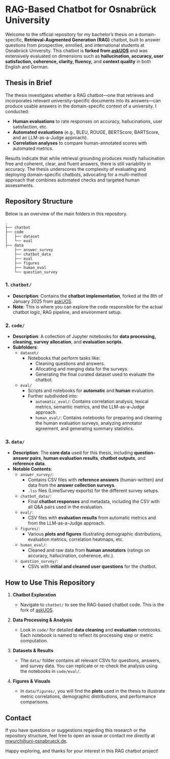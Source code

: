 # RAG-Based Chatbot for Osnabrück University

Welcome to the official repository for my bachelor’s thesis on a domain-specific, **Retrieval-Augmented Generation (RAG)** chatbot, built to answer questions from prospective, enrolled, and international students at Osnabrück University. This chatbot is **forked from [askUOS](https://github.com/virtUOS/askUOS)** and was extensively evaluated on dimensions such as **hallucination, accuracy, user satisfaction, coherence, clarity, fluency,** and **context quality** in both English and German.

## Thesis in Brief

The thesis investigates whether a RAG chatbot—one that retrieves and incorporates relevant university-specific documents into its answers—can produce usable answers in the domain-specific context of a university. I conducted:
- **Human evaluations** to rate responses on accuracy, hallucinations, user satisfaction, etc.
- **Automated evaluations** (e.g., BLEU, ROUGE, BERTScore, BARTScore, and an LLM-as-a-Judge approach).
- **Correlation analyses** to compare human-annotated scores with automated metrics.
  
Results indicate that while retrieval grounding produces mostly hallucination free and coherent, clear, and fluent answers, there is still variability in accuracy. The thesis underscores the complexity of evaluating and deploying domain-specific chatbots, advocating for a multi-method approach that combines automated checks and targeted human assessments.

## Repository Structure

Below is an overview of the main folders in this repository.

```
.
├── chatbot
├── code
│   ├── dataset
│   └── eval
├── data
    ├── answer_survey
    ├── chatbot_data
    ├── eval
    ├── figures
    ├── human_eval
    └── question_survey

```

### 1. `chatbot/`
- **Description**: Contains the **chatbot implementation**, forked at the 8th of January 2025 from [askUOS](https://github.com/virtUOS/askUOS).  
- **Note**: This is where you can explore the code responsible for the actual chatbot logic, RAG pipeline, and environment setup.

### 2. `code/`
- **Description**: A collection of Jupyter notebooks for **data processing, cleaning, survey allocation**, and **evaluation scripts**.
- **Subfolders**:
  - `dataset/`  
    - Notebooks that perform tasks like:
      - Cleaning questions and answers.
      - Allocating and merging data for the surveys.
      - Generating the final curated dataset used to evaluate the chatbot.
  - `eval/`  
    - Scripts and notebooks for **automatic** and **human** evaluation.
    - Further subdivided into:
      - `automatic_eval/`: Contains correlation analysis, lexical metrics, semantic metrics, and the LLM-as-a-Judge approach.
      - `human_eval/`: Contains notebooks for preparing and cleaning the human evaluation surveys, analyzing annotator agreement, and generating summary statistics.

### 3. `data/`
- **Description**: The **core data** used for this thesis, including **question-answer pairs**, **human evaluation results**, **chatbot outputs**, and **reference data**.
- **Notable Contents**:
  - `answer_survey/`:
    - Contains CSV files with **reference answers** (human-written) and data from the **answer collection surveys**.
    - `.lss` files (LimeSurvey exports) for the different survey setups.
  - `chatbot_data/`:
    - Final **chatbot responses** and metadata, including the CSV with all Q&A pairs used in the evaluation.
  - `eval/`:
    - CSV files with **evaluation results** from automatic metrics and from the LLM-as-a-Judge approach.
  - `figures/`:
    - Various **plots and figures** illustrating demographic distributions, evaluation metrics, correlation heatmaps, etc.
  - `human_eval/`:
    - Cleaned and raw data from **human annotators** (ratings on accuracy, hallucination, coherence, etc.).
  - `question_survey/`:
    - CSVs with **initial and cleaned user questions** for the chatbot.

## How to Use This Repository

1. **Chatbot Exploration**  
   - Navigate to `chatbot/` to see the RAG-based chatbot code. This is the fork of [askUOS](https://github.com/virtUOS/askUOS).

2. **Data Processing & Analysis**  
   - Look in `code/` for detailed **data cleaning** and **evaluation** notebooks. Each notebook is named to reflect its processing step or metric computation.

3. **Datasets & Results**  
   - The `data/` folder contains all relevant CSVs for questions, answers, and survey data. You can replicate or re-check the analysis using the notebooks in `code/eval/`.

4. **Figures & Visuals**  
   - In `data/figures/`, you will find the **plots** used in the thesis to illustrate metric correlations, demographic distributions, and performance comparisons.

## Contact

If you have questions or suggestions regarding this research or the repository structure, feel free to open an issue or contact me directly at mwurch@uni-osnabrueck.de.

Happy exploring, and thanks for your interest in this RAG chatbot project!